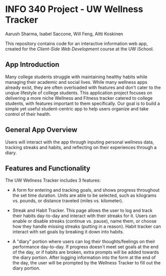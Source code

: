 # INFO 340 Project - UW Wellness Tracker
Aarush Sharma, Isabel Saccone, Will Feng, Altti Koskinen

This repository contains code for an interactive information web app, created for the _Client-Side Web Development_ course at the UW iSchool.

## App Introduction

Many college students struggle with maintaining healthy habits while managing their academic and social lives. While many wellness apps already exist, they are often overloaded with features and don't cater to the unqiue lifestyle of college students. This application project focuses on delivering a more niche Wellness and Fitness tracker catered to college students, with features important to them specifically. Our goal is to build a simple yet useful student-centric app to help users organize and take control of their health.

## General App Overview
Users will interact with the app through inputing personal wellness data, tracking streaks and habits, and reflecting on their experiences through a diary.

## Features and Functionality
The UW Wellness Tracker includes 3 features:

- A form for entering and tracking goals, and shows progress throughout the set time duration. Units are able to be selected, such as kilograms vs. pounds, or distance traveled (miles vs. kilometer).

- Streak and Habit Tracker. This page allows the user to log and track their habits day-to-day and interact with their streaks for it. Users can enable or disable streaks (continue vs. pause), name them, or choose how they handle missing streaks (putting in a reason). Habit tracker can interact with set goals by breaking it down into habits.

- A "diary" portion where users can log their thoughts/feelings on their performance day-to-day. If progress doesn't meet set goals at the end of the day, or if habits are broken, extra prompts will be added towards the diary portion. After logging information into the form at the end of the day, the user will be prompted by the Wellness Tracker to fill out the diary portion.